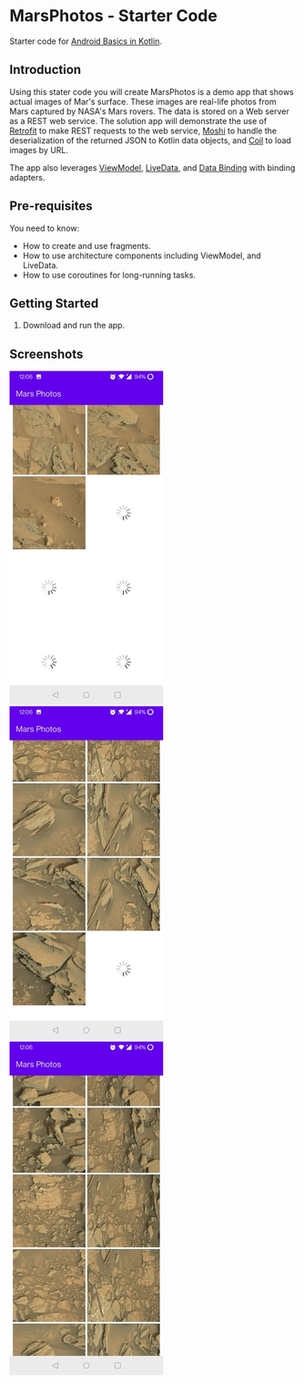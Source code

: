 MarsPhotos - Starter Code
==================================

Starter code for [Android Basics in Kotlin](https://developer.android.com/courses/android-basics-kotlin/course).

Introduction
------------

Using this stater code you will create MarsPhotos is a demo app that shows actual images of Mar's surface. These images are
real-life photos from Mars captured by NASA's Mars rovers. The data is stored on a Web server
as a REST web service.  The solution app will demonstrate the use of [Retrofit](https://square.github.io/retrofit/) 
to make REST requests to the web service, [Moshi](https://github.com/square/moshi) to
handle the deserialization of the returned JSON to Kotlin data objects, and [Coil](https://coil-kt.github.io/coil/) 
to load images by URL.

The app also leverages [ViewModel](https://developer.android.com/topic/libraries/architecture/viewmodel),
[LiveData](https://developer.android.com/topic/libraries/architecture/livedata), and
[Data Binding](https://developer.android.com/topic/libraries/data-binding/) with binding 
adapters.

Pre-requisites
--------------

You need to know:
- How to create and use fragments.
- How to use architecture components including ViewModel, and LiveData.
- How to use coroutines for long-running tasks.


Getting Started
---------------

1. Download and run the app.


Screenshots
-----------
![image1](app/src/main/res/drawable/mars1.jpg)
![image2](app/src/main/res/drawable/mars2.jpg)
![image3](app/src/main/res/drawable/mars3.jpg)
